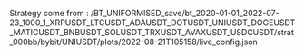 Strategy come from : /BT_UNIFORMISED_save/bt_2020-01-01_2022-07-23_1000_1_XRPUSDT_LTCUSDT_ADAUSDT_DOTUSDT_UNIUSDT_DOGEUSDT_MATICUSDT_BNBUSDT_SOLUSDT_TRXUSDT_AVAXUSDT_USDCUSDT/strat_000bb/bybit/UNIUSDT/plots/2022-08-21T105158/live_config.json